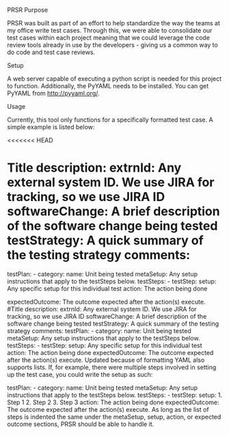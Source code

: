 PRSR
Purpose

PRSR was built as part of an effort to help standardize the way the teams at my office write test cases. Through this, we were able to consolidate our test cases within each project meaning that we could leverage the code review tools already in use by the developers - giving us a common way to do code and test case reviews.

Setup

A web server capable of executing a python script is needed for this project to function. Additionally, the PyYAML needs to be installed. You can get PyYAML from http://pyyaml.org/.

Usage

Currently, this tool only functions for a specifically formatted test case. A simple example is listed below:

<<<<<<< HEAD

# Title description: extrnId: Any external system ID. We use JIRA for tracking, so we use JIRA ID softwareChange: A brief description of the software change being tested testStrategy: A quick summary of the testing strategy comments:

testPlan: - category: name: Unit being tested metaSetup: Any setup instructions that apply to the testSteps below. testSteps: - testStep: setup: Any specific setup for this individual test action: The action being done

expectedOutcome: The outcome expected after the action(s) execute.
#Title 
description:
    extrnId: Any external system ID.  We use JIRA for tracking, so we use JIRA ID
    softwareChange: A brief description of the software change being tested
    testStrategy: A quick summary of the testing strategy
    comments: 
testPlan:
    - category:
        name: Unit being tested
        metaSetup: Any setup instructions that apply to the testSteps below.
        testSteps:
            - testStep:
                setup: Any specific setup for this individual test
                action: The action being done
                expectedOutcome: The outcome expected after the action(s) execute.
Updated because of formatting
YAML also supports lists. If, for example, there were multiple steps involved in setting up the test case, you could write the setup as such:

testPlan:
    - category:
        name: Unit being tested
        metaSetup: Any setup instructions that apply to the testSteps below.
        testSteps:
            - testStep:
                setup: 
                   1. Step 1
                   2. Step 2
                   3. Step 3
                action: The action being done
                expectedOutcome: The outcome expected after the action(s) execute.
As long as the list of steps is indented the same under the metaSetup, setup, action, or expected outcome sections, PRSR should be able to handle it.